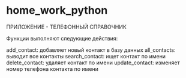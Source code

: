 # home_work_python

ПРИЛОЖЕНИЕ - ТЕЛЕФОННЫЙ СПРАВОЧНИК

Функции выполняют следующие действия:

add_contact: добавляет новый контакт в базу данных
all_contacts: выводит все контакты
search_contact: ищет контакт по имени
delete_contact: удаляет контакт по имени
update_contact: изменяет номер телефона контакта по имени
